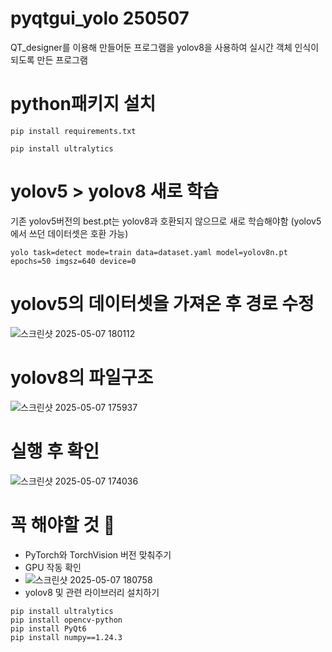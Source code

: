 # pyqtgui_yolo 250507
QT_designer를 이용해 만들어둔 프로그램을 yolov8을 사용하여 실시간 객체 인식이 되도록 만든 프로그램

# python패키지 설치
```
pip install requirements.txt
```
```
pip install ultralytics
```
# yolov5 > yolov8 새로 학습
기존 yolov5버전의 best.pt는 yolov8과 호환되지 않으므로 새로 학습해야함
(yolov5에서 쓰던 데이터셋은 호환 가능)
```
yolo task=detect mode=train data=dataset.yaml model=yolov8n.pt epochs=50 imgsz=640 device=0
```
# yolov5의 데이터셋을 가져온 후 경로 수정
![스크린샷 2025-05-07 180112](https://github.com/user-attachments/assets/838d915b-a5f9-400d-8333-99120caf3d6b)

# yolov8의 파일구조
![스크린샷 2025-05-07 175937](https://github.com/user-attachments/assets/99793bf9-3ee2-4cf6-a67c-98964dd40627)
# 실행 후 확인
![스크린샷 2025-05-07 174036](https://github.com/user-attachments/assets/201172d2-6318-4a00-b654-8c930d783694)


# 꼭 해야할 것 🙌
- PyTorch와 TorchVision 버전 맞춰주기
- GPU 작동 확인
- ![스크린샷 2025-05-07 180758](https://github.com/user-attachments/assets/feb47bf1-7d26-43cf-8bdb-cba6bc2bbc1d)
- yolov8 및 관련 라이브러리 설치하기
```
pip install ultralytics
pip install opencv-python
pip install PyQt6
pip install numpy==1.24.3
```
